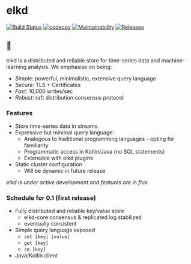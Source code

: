 # elkd
[![Build Status](https://travis-ci.com/elkd/elkd.svg?branch=master)](https://travis-ci.com/elkd/elkd)
[![codecov](https://codecov.io/gh/elkd/elkd/branch/master/graph/badge.svg)](https://codecov.io/gh/elkd/elkd)
[![Maintainability](https://api.codeclimate.com/v1/badges/584249e219d2df7bb0ae/maintainability)](https://codeclimate.com/github/elkd/elkd/maintainability)
[![Releases](https://img.shields.io/github/release/elkd/elkd/all.svg?style=flat-square)](https://github.com/elkd/elkd/releases)

## 🦌

elkd is a distributed and reliable store for time-series data and machine-learning analysis.  We emphasise on being:
- *Simple*: powerful, minimalistic, extensive query language
- *Secure*: TLS + Certificates
- *Fast*: 10,000 writes/sec
- *Robust*: raft distribution consensus protocol 

### Features

- Store time-series data in streams.
- Expressive but minimal query language:
    - Analogous to traditional programming languages - opting for familiarity
    - Programmatic access in Kotlin/Java (no SQL statements)
    - Extensible with elkd plugins
- Static cluster configuration
    - Will be dynamic in future release

*elkd is under active development and features are in flux.*

### Schedule for 0.1 (first release)
- Fully distributed and reliable key/value store
    - elkd-core consensus & replicated log stabilized
    - eventually consistent
- Simple query language exposed 
	- `set [key] [value]`
	- `get [key]`
	- `rm [key]`
- Java/Kotlin client
